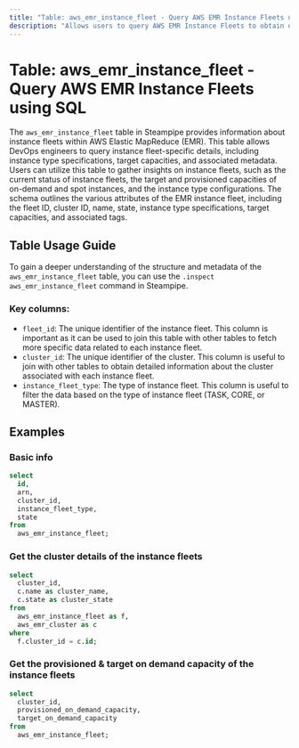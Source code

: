 ```yaml
---
title: "Table: aws_emr_instance_fleet - Query AWS EMR Instance Fleets using SQL"
description: "Allows users to query AWS EMR Instance Fleets to obtain detailed information about each instance fleet, including its configuration, instance type specifications, target capacities, and associated metadata."
---
```


# Table: aws_emr_instance_fleet - Query AWS EMR Instance Fleets using SQL

The `aws_emr_instance_fleet` table in Steampipe provides information about instance fleets within AWS Elastic MapReduce (EMR). This table allows DevOps engineers to query instance fleet-specific details, including instance type specifications, target capacities, and associated metadata. Users can utilize this table to gather insights on instance fleets, such as the current status of instance fleets, the target and provisioned capacities of on-demand and spot instances, and the instance type configurations. The schema outlines the various attributes of the EMR instance fleet, including the fleet ID, cluster ID, name, state, instance type specifications, target capacities, and associated tags.

## Table Usage Guide

To gain a deeper understanding of the structure and metadata of the `aws_emr_instance_fleet` table, you can use the `.inspect aws_emr_instance_fleet` command in Steampipe.

### Key columns:

- `fleet_id`: The unique identifier of the instance fleet. This column is important as it can be used to join this table with other tables to fetch more specific data related to each instance fleet.
- `cluster_id`: The unique identifier of the cluster. This column is useful to join with other tables to obtain detailed information about the cluster associated with each instance fleet.
- `instance_fleet_type`: The type of instance fleet. This column is useful to filter the data based on the type of instance fleet (TASK, CORE, or MASTER).

## Examples

### Basic info

```sql
select
  id,
  arn,
  cluster_id,
  instance_fleet_type,
  state
from
  aws_emr_instance_fleet;
```

### Get the cluster details of the instance fleets

```sql
select
  cluster_id,
  c.name as cluster_name,
  c.state as cluster_state
from
  aws_emr_instance_fleet as f,
  aws_emr_cluster as c
where
  f.cluster_id = c.id;
```

### Get the provisioned & target on demand capacity of the instance fleets

```sql
select
  cluster_id,
  provisioned_on_demand_capacity,
  target_on_demand_capacity
from
  aws_emr_instance_fleet;
```
